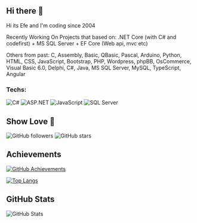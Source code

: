 ## Hi there 👋
Hi its Efe and I'm coding since 2004

Recently Working On Projects that based on: .NET Core (with C# and codefirst) + MS SQL Server + EF Core
(Web api, mvc etc)

Others from past: C, Assembly, Basic, QBasic, Pascal, Arduino, Python, HTML, CSS, JavaScript, Bootstrap, PHP, Wordpress, phpBB, OsCommerce, Visual Basic 6.0, Delphi, C#, Java, MS SQL Server, MySQL, TypeScript, Angular

### Techs:
![C#](https://img.shields.io/badge/-C%23-239120?style=flat&logo=c-sharp&logoColor=white)
![ASP.NET](https://img.shields.io/badge/-ASP.NET-5C2D91?style=flat&logo=dot-net&logoColor=white)
![JavaScript](https://img.shields.io/badge/-JavaScript-F7DF1E?style=flat&logo=javascript&logoColor=black)
![SQL Server](https://img.shields.io/badge/-SQL%20Server-CC2927?style=flat&logo=microsoft-sql-server&logoColor=white)


## Show Love 💖
![GitHub followers](https://img.shields.io/github/followers/efedincer?label=Follow&style=social)
![GitHub stars](https://img.shields.io/github/stars/efedincer?affiliations=OWNER%2CCOLLABORATOR&style=social)

## Achievements
[![GitHub Achievements](https://github-profile-trophy.vercel.app/?username=efedincer&theme=onedark)](https://github.com/efedincer)


[![Top Langs](https://github-readme-stats.vercel.app/api/top-langs/?username=efedincer)](https://github.com/anuraghazra/github-readme-stats)

## GitHub Stats
![GitHub Stats](https://github-readme-stats.vercel.app/api?username=efedincer&show_icons=true&theme=radical)



<!--
**efedincer/efedincer** is a ✨ _special_ ✨ repository because its `README.md` (this file) appears on your GitHub profile.

Here are some ideas to get you started:

- 🔭 I’m currently working on ...
- 🌱 I’m currently learning ...
- 👯 I’m looking to collaborate on ...
- 🤔 I’m looking for help with ...
- 💬 Ask me about ...
- 📫 How to reach me: ...
- 😄 Pronouns: ...
- ⚡ Fun fact: ...
-->
